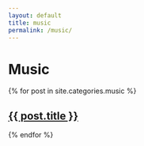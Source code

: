 ```yaml
---
layout: default
title: music
permalink: /music/
---
```


# Music

<div>
  {% for post in site.categories.music %}
    <section class="post">
      <h2> <a href="{{ post.url }}">{{ post.title }}</a> </h2>
    </section>
  {% endfor %}
</div>